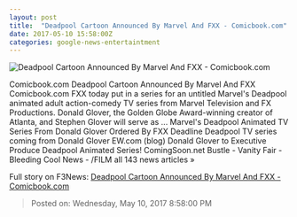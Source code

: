 ```yaml
---
layout: post
title:  "Deadpool Cartoon Announced By Marvel And FXX - Comicbook.com"
date: 2017-05-10 15:58:00Z
categories: google-news-entertaintment
---
```


![Deadpool Cartoon Announced By Marvel And FXX - Comicbook.com](http://media.comicbook.com/2017/05/deadpoolcartoon-995473-640x320.jpg)

Comicbook.com Deadpool Cartoon Announced By Marvel And FXX Comicbook.com FXX today put in a series for an untitled Marvel's Deadpool animated adult action-comedy TV series from Marvel Television and FX Productions. Donald Glover, the Golden Globe Award-winning creator of Atlanta, and Stephen Glover will serve as ... Marvel's Deadpool Animated TV Series From Donald Glover Ordered By FXX Deadline Deadpool TV series coming from Donald Glover EW.com (blog) Donald Glover to Executive Produce Deadpool Animated Series! ComingSoon.net Bustle - Vanity Fair - Bleeding Cool News - /FILM all 143 news articles »


Full story on F3News: [Deadpool Cartoon Announced By Marvel And FXX - Comicbook.com](http://www.f3nws.com/n/VVFpdF)

> Posted on: Wednesday, May 10, 2017 8:58:00 PM
